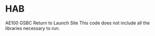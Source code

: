 # HAB
AE100 GSBC Return to Launch Site
This code does not include all the libraries necessary to run.
